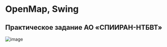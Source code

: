 # OpenMap, Swing
## Практическое задание АО «СПИИРАН-НТБВТ»
![image](https://github.com/blabla9111/Practice_SPIIRAN_Task_2/assets/92872423/4fe30800-a8db-4b75-98f8-11a6d900cfe7)
